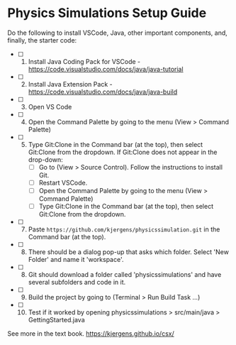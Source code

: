 # Physics Simulations Setup Guide
Do the following to install VSCode, Java, other important components, and, finally, the starter code:
- [ ] 1. Install Java Coding Pack for VSCode - https://code.visualstudio.com/docs/java/java-tutorial
- [ ] 2. Install Java Extension Pack - https://code.visualstudio.com/docs/java/java-build
- [ ] 3. Open VS Code
- [ ] 4. Open the Command Palette by going to the menu (View > Command Palette)
- [ ] 5. Type Git:Clone in the Command bar (at the top), then select Git:Clone from the dropdown.
      If Git:Clone does not appear in the drop-down:
     - [ ] Go to (View > Source Control). Follow the instructions to install Git.
     - [ ] Restart VSCode.
     - [ ] Open the Command Palette by going to the menu (View > Command Palette)
     - [ ] Type Git:Clone in the Command bar (at the top), then select Git:Clone from the dropdown.
- [ ] 7. Paste `https://github.com/kjergens/physicssimulation.git` in the Command bar (at the top).
- [ ] 8. There should be a dialog pop-up that asks which folder. Select 'New Folder' and name it 'workspace'.
- [ ] 8. Git should download a folder called 'physicssimulations' and have several subfolders and code in it.
- [ ] 9. Build the project by going to (Terminal > Run Build Task ...)
- [ ] 10. Test if it worked by opening physicssimulations > src/main/java > GettingStarted.java



See more in the text book. https://kjergens.github.io/csx/

